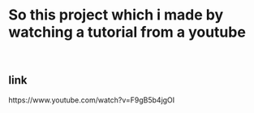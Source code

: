 <h1>So this project which i made by watching a tutorial from a youtube </h1><br>
<h2>link</h2>
https://www.youtube.com/watch?v=F9gB5b4jgOI
